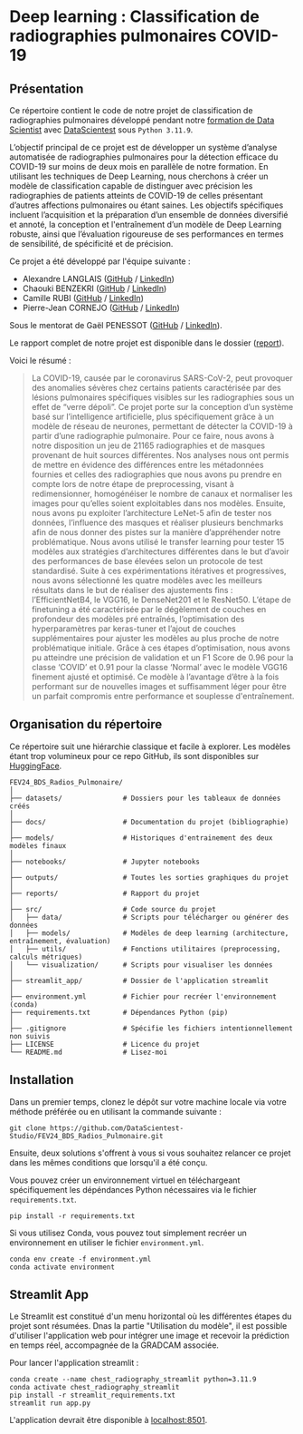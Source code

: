# Deep learning : Classification de radiographies pulmonaires COVID-19

## Présentation

Ce répertoire contient le code de notre projet de classification de radiographies pulmonaires développé pendant notre [formation de Data Scientist](https://datascientest.com/en/data-scientist-course) avec [DataScientest](https://datascientest.com/) sous `Python 3.11.9`.

L’objectif principal de ce projet est de développer un système d’analyse automatisée de radiographies pulmonaires pour la détection efficace du COVID-19 sur moins de deux mois en parallèle de notre formation. 
En utilisant les techniques de Deep Learning, nous cherchons à créer un modèle de classification capable de distinguer avec précision les radiographies de patients atteints de COVID-19 de celles présentant d’autres affections pulmonaires ou étant saines. Les objectifs spécifiques incluent l’acquisition et la préparation d’un ensemble de données diversifié et annoté, la conception et l'entraînement d’un modèle de Deep Learning robuste, ainsi que l’évaluation rigoureuse de ses performances en termes de sensibilité, de spécificité et de précision.

Ce projet a été développé par l'équipe suivante :
- Alexandre LANGLAIS ([GitHub](https://github.com/a-langlais/) / [LinkedIn](http://www.linkedin.com/in/alexlanglais/))
- Chaouki BENZEKRI ([GitHub](https://github.com/ChaoukiBenzekri/) / [LinkedIn](https://www.linkedin.com/in/chaouki-benzekri-3b0b57136/))
- Camille RUBI ([GitHub](https://github.com/Rubicamille ) / [LinkedIn](https://www.linkedin.com/in/camille-rubi/))
- Pierre-Jean CORNEJO ([GitHub](https://github.com/PJCornejo) / [LinkedIn](https://www.linkedin.com/in/pierre-jean-cornejo-74a3b0b6/))

Sous le mentorat de Gaël PENESSOT ([GitHub](https://github.com/gpenessot/) / [LinkedIn](http://www.linkedin.com/in/gael-penessot/)).

Le rapport complet de notre projet est disponible dans le dossier ([report](./report)).

Voici le résumé :

> La COVID-19, causée par le coronavirus SARS-CoV-2, peut provoquer des anomalies sévères chez certains patients caractérisée par des lésions pulmonaires spécifiques visibles sur les radiographies sous un effet de “verre dépoli”. Ce projet porte sur la conception d’un système basé sur l’intelligence artificielle, plus spécifiquement grâce à un modèle de réseau de neurones, permettant de détecter la COVID-19 à partir d’une radiographie pulmonaire. Pour ce faire, nous avons à notre disposition un jeu de 21165 radiographies et de masques provenant de huit sources différentes. 
Nos analyses nous ont permis de mettre en évidence des différences entre les métadonnées fournies et celles des radiographies que nous avons pu prendre en compte lors de notre étape de preprocessing, visant à redimensionner, homogénéiser le nombre de canaux et normaliser les images pour qu’elles soient exploitables dans nos modèles. Ensuite, nous avons pu exploiter l’architecture LeNet-5 afin de tester nos données, l’influence des masques et réaliser plusieurs benchmarks afin de nous donner des pistes sur la manière d’appréhender notre problématique. Nous avons utilisé le transfer learning pour tester 15 modèles aux stratégies d’architectures différentes dans le but d’avoir des performances de base élevées selon un protocole de test standardisé. Suite à ces expérimentations itératives et progressives, nous avons sélectionné les quatre modèles avec les meilleurs résultats dans le but de réaliser des ajustements fins : l’EfficientNetB4, le VGG16, le DenseNet201 et le ResNet50. 
L’étape de finetuning a été caractérisée par le dégèlement de couches en profondeur des modèles pré entraînés, l’optimisation des hyperparamètres par keras-tuner et l’ajout de couches supplémentaires pour ajuster les modèles au plus proche de notre problématique initiale. Grâce à ces étapes d’optimisation, nous avons pu atteindre une précision de validation et un F1 Score de 0.96 pour la classe ‘COVID’ et 0.91 pour la classe ‘Normal’ avec le modèle VGG16 finement ajusté et optimisé. Ce modèle à l’avantage d’être à la fois performant sur de nouvelles images et suffisamment léger pour être un parfait compromis entre performance et souplesse d'entraînement.

## Organisation du répertoire

Ce répertoire suit une hiérarchie classique et facile à explorer.
Les modèles étant trop volumineux pour ce repo GitHub, ils sont disponibles sur [HuggingFace](https://huggingface.co/spaces/a-langlais/streamlit_chest_radiography_DL/tree/main/models).

```
FEV24_BDS_Radios_Pulmonaire/
│
├── datasets/               # Dossiers pour les tableaux de données créés
│
├── docs/                   # Documentation du projet (bibliographie)
│
├── models/                 # Historiques d'entrainement des deux modèles finaux
│
├── notebooks/              # Jupyter notebooks
│
├── outputs/                # Toutes les sorties graphiques du projet
│
├── reports/                # Rapport du projet
│
├── src/                    # Code source du projet
│   ├── data/               # Scripts pour télécharger ou générer des données
│   ├── models/             # Modèles de deep learning (architecture, entraînement, évaluation)
│   ├── utils/              # Fonctions utilitaires (preprocessing, calculs métriques)
│   └── visualization/      # Scripts pour visualiser les données
│
├── streamlit_app/          # Dossier de l'application streamlit
│
├── environment.yml         # Fichier pour recréer l'environnement (conda)
├── requirements.txt        # Dépendances Python (pip)
│
├── .gitignore              # Spécifie les fichiers intentionnellement non suivis
├── LICENSE                 # Licence du projet
└── README.md               # Lisez-moi
```

## Installation

Dans un premier temps, clonez le dépôt sur votre machine locale via votre méthode préférée ou en utilisant la commande suivante :

```shell
git clone https://github.com/DataScientest-Studio/FEV24_BDS_Radios_Pulmonaire.git
```

Ensuite, deux solutions s'offrent à vous si vous souhaitez relancer ce projet dans les mêmes conditions que lorsqu'il a été conçu.

Vous pouvez créer un environnement virtuel en téléchargeant spécifiquement les dépéndances Python nécessaires via le fichier `requirements.txt`.

```shell
pip install -r requirements.txt
```

Si vous utilisez Conda, vous pouvez tout simplement recréer un environnement en utiliser le fichier `environment.yml`.

```shell
conda env create -f environment.yml
conda activate environment
```

## Streamlit App

Le Streamlit est constitué d'un menu horizontal où les différentes étapes du projet sont résumées.
Dnas la partie "Utilisation du modèle", il est possible d'utiliser l'application web pour intégrer une image et recevoir la prédiction en temps réel, accompagnée de la GRADCAM associée.

Pour lancer l'application streamlit :

```shell
conda create --name chest_radiography_streamlit python=3.11.9
conda activate chest_radiography_streamlit
pip install -r streamlit_requirements.txt
streamlit run app.py
```

L'application devrait être disponible à [localhost:8501](http://localhost:8501).

